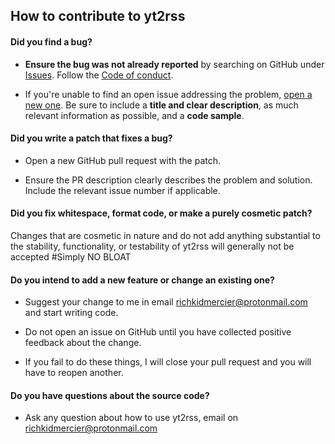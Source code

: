 ## How to contribute to yt2rss

#### **Did you find a bug?**

* **Ensure the bug was not already reported** by searching on GitHub under [Issues](https://github.com/undergroundmanPr0/yt2rss/issues). Follow the [Code of conduct](https://github.com/undergroundmanPr0/yt2rss/blob/main/docs/CODE_OF_CONDUCT.md).

* If you're unable to find an open issue addressing the problem, [open a new one](https://github.com/undergroundmanPr0/yt2rss/issues/new/choose). Be sure to include a **title and clear description**, as much relevant information as possible, and a **code sample**.

#### **Did you write a patch that fixes a bug?**

* Open a new GitHub pull request with the patch.

* Ensure the PR description clearly describes the problem and solution. Include the relevant issue number if applicable.

#### **Did you fix whitespace, format code, or make a purely cosmetic patch?**

Changes that are cosmetic in nature and do not add anything substantial to the stability, functionality, or testability of yt2rss will generally not be accepted #Simply NO BLOAT

#### **Do you intend to add a new feature or change an existing one?**

* Suggest your change to me in email richkidmercier@protonmail.com and start writing code.

* Do not open an issue on GitHub until you have collected positive feedback about the change.

* If you fail to do these things, I will close your pull request and you will have to reopen another.

#### **Do you have questions about the source code?**

* Ask any question about how to use yt2rss, email on richkidmercier@protonmail.com
